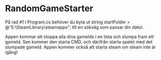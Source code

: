 # RandomGameStarter

På rad #1 I Program.cs behöver du byta ut string startFolder = @"E:\SteamLibrary\steamapps"; till en sökväg som passar din dator.

Appen kommar att stoppa alla dina gameIds i en lista och slumpa fram ett gameId. 
Sen kommer den starta CMD, och därifrån starta spelet med det slumpade gameId.
Appen kommer också att starta steam om steam inte är igång!
